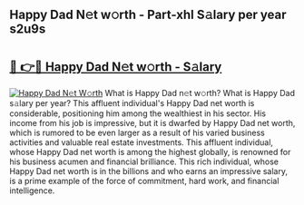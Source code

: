 ## Happy Dad N𝚎t w𝚘rth - Part-xhI S𝚊lary per year s2u9s

# <h2><a href="http://gc1cols.nevu.top/?p=Happy+Dad">🔗 👉🔴 Happy Dad N𝚎t w𝚘rth - S𝚊lary</a></h2>

[![Happy Dad N𝚎t W𝚘rth](https://i.imgur.com/Oavwk0R.jpeg)](http://gc1cols.nevu.top/?p=Happy+Dad)
What is Happy Dad n𝚎t w𝚘rth? What is Happy Dad s𝚊lary per year?
This affluent individual's Happy Dad net worth is considerable, positioning him among the wealthiest in his sector. His income from his job is impressive, but it is dwarfed by Happy Dad net worth, which is rumored to be even larger as a result of his varied business activities and valuable real estate investments. This affluent individual, whose Happy Dad net worth is among the highest globally, is renowned for his business acumen and financial brilliance. This rich individual, whose Happy Dad net worth is in the billions and who earns an impressive salary, is a prime example of the force of commitment, hard work, and financial intelligence.
